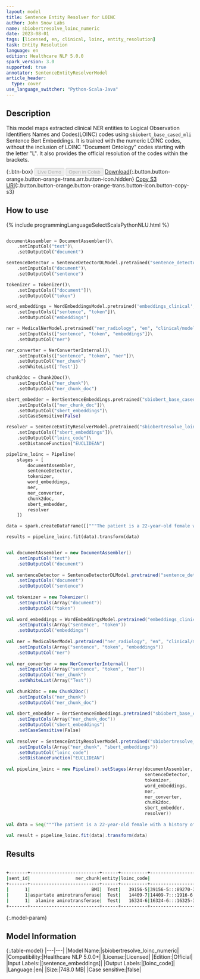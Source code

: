 ```yaml
---
layout: model
title: Sentence Entity Resolver for LOINC
author: John Snow Labs
name: sbiobertresolve_loinc_numeric
date: 2023-08-01
tags: [licensed, en, clinical, loinc, entity_resolution]
task: Entity Resolution
language: en
edition: Healthcare NLP 5.0.0
spark_version: 3.0
supported: true
annotator: SentenceEntityResolverModel
article_header:
  type: cover
use_language_switcher: "Python-Scala-Java"
---
```


## Description

This model maps extracted clinical NER entities to Logical Observation Identifiers Names and Codes(LOINC) codes using `sbiobert_base_cased_mli` Sentence Bert Embeddings. It is trained with the numeric LOINC codes, without the inclusion of LOINC "Document Ontology" codes starting with the letter "L". It also provides the official resolution of the codes within the brackets.

{:.btn-box}
<button class="button button-orange" disabled>Live Demo</button>
<button class="button button-orange" disabled>Open in Colab</button>
[Download](https://s3.amazonaws.com/auxdata.johnsnowlabs.com/clinical/models/sbiobertresolve_loinc_numeric_en_5.0.0_3.0_1690914815831.zip){:.button.button-orange.button-orange-trans.arr.button-icon.hidden}
[Copy S3 URI](s3://auxdata.johnsnowlabs.com/clinical/models/sbiobertresolve_loinc_numeric_en_5.0.0_3.0_1690914815831.zip){:.button.button-orange.button-orange-trans.button-icon.button-copy-s3}

## How to use



<div class="tabs-box" markdown="1">
{% include programmingLanguageSelectScalaPythonNLU.html %}
  
```python

documentAssembler = DocumentAssembler()\
    .setInputCol("text")\
    .setOutputCol("document")

sentenceDetector = SentenceDetectorDLModel.pretrained("sentence_detector_dl_healthcare","en","clinical/models")\
    .setInputCols("document")\
    .setOutputCol("sentence")

tokenizer = Tokenizer()\
    .setInputCols(["document"])\
    .setOutputCol("token")

word_embeddings = WordEmbeddingsModel.pretrained('embeddings_clinical','en', 'clinical/models')\
    .setInputCols(["sentence", "token"])\
    .setOutputCol("embeddings")

ner = MedicalNerModel.pretrained("ner_radiology", "en", "clinical/models")\
    .setInputCols(["sentence", "token", "embeddings"])\
    .setOutputCol("ner")

ner_converter = NerConverterInternal()\
    .setInputCols(["sentence", "token", "ner"])\
    .setOutputCol("ner_chunk")
    .setWhiteList(['Test'])

chunk2doc = Chunk2Doc()\
    .setInputCols("ner_chunk")\
    .setOutputCol("ner_chunk_doc")

sbert_embedder = BertSentenceEmbeddings.pretrained("sbiobert_base_cased_mli","en","clinical/models")\
    .setInputCols(["ner_chunk_doc"])\
    .setOutputCol("sbert_embeddings")\
    .setCaseSensitive(False)

resolver = SentenceEntityResolverModel.pretrained("sbiobertresolve_loinc_numeric","en", "clinical/models")\
    .setInputCols(["sbert_embeddings"])\
    .setOutputCol("loinc_code")\
    .setDistanceFunction("EUCLIDEAN")

pipeline_loinc = Pipeline(
    stages = [
        documentAssembler,
        sentenceDetector,
        tokenizer,
        word_embeddings,
        ner,
        ner_converter,
        chunk2doc,
        sbert_embedder,
        resolver
    ])

data = spark.createDataFrame([["""The patient is a 22-year-old female with a history of obesity. She has a Body mass index (BMI) of 33.5 kg/m2, aspartate aminotransferase 64, and alanine aminotransferase 126."""]]).toDF("text")

results = pipeline_loinc.fit(data).transform(data)

```
```scala

val documentAssembler = new DocumentAssembler()
    .setInputCol("text")
    .setOutputCol("document")
    
val sentenceDetector = SentenceDetectorDLModel.pretrained("sentence_detector_dl_healthcare","en","clinical/models")
    .setInputCols("document")
    .setOutputCol("sentence")
    
val tokenizer = new Tokenizer() 
    .setInputCols(Array("document"))
    .setOutputCol("token")
    
val word_embeddings = WordEmbeddingsModel.pretrained("embeddings_clinical","en", "clinical/models")
    .setInputCols(Array("sentence", "token"))
    .setOutputCol("embeddings")
    
val ner = MedicalNerModel.pretrained("ner_radiology", "en", "clinical/models") 
    .setInputCols(Array("sentence", "token", "embeddings")) 
    .setOutputCol("ner")
    
val ner_converter = new NerConverterInternal() 
    .setInputCols(Array("sentence", "token", "ner")) 
    .setOutputCol("ner_chunk")
    .setWhiteList(Array("Test"))
    
val chunk2doc = new Chunk2Doc() 
    .setInputCols("ner_chunk") 
    .setOutputCol("ner_chunk_doc")
    
val sbert_embedder = BertSentenceEmbeddings.pretrained("sbiobert_base_cased_mli", "en","clinical/models")
    .setInputCols(Array("ner_chunk_doc"))
    .setOutputCol("sbert_embeddings")
    .setCaseSensitive(False)
    
val resolver = SentenceEntityResolverModel.pretrained("sbiobertresolve_loinc_numeric", "en", "clinical/models") 
    .setInputCols(Array("ner_chunk", "sbert_embeddings")) 
    .setOutputCol("loinc_code")
    .setDistanceFunction("EUCLIDEAN")
    
val pipeline_loinc = new Pipeline().setStages(Array(documentAssembler, 
                                                    sentenceDetector,
                                                    tokenizer,
                                                    word_embeddings,
                                                    ner,
                                                    ner_converter,
                                                    chunk2doc,
                                                    sbert_embedder,
                                                    resolver))
                                                    
val data = Seq("""The patient is a 22-year-old female with a history of obesity. She has a Body mass index (BMI) of 33.5 kg/m2, aspartate aminotransferase 64, and alanine aminotransferase 126."""").toDF("text")

val result = pipeline_loinc.fit(data).transform(data)

```
</div>

## Results

```bash

+-------+--------------------------+------+----------+----------------------------------------------------------------------------------------------------+----------------------------------------------------------------------------------------------------+
|sent_id|                 ner_chunk|entity|loinc_code|                                                                                           all_codes|                                                                                         resolutions|
+-------+--------------------------+------+----------+----------------------------------------------------------------------------------------------------+----------------------------------------------------------------------------------------------------+
|      1|                       BMI|  Test|   39156-5|39156-5:::89270-3:::100847-3:::8277-6:::3140-1:::914-2:::37219-3:::11895-0:::30201-8:::3139-3:::2...|BMI [Body mass index]:::BMI Est [Body mass index]:::BldA [Gas & ammonia panel]:::BSA [Body surfac...|
|      1|aspartate aminotransferase|  Test|   14409-7|14409-7:::1916-6:::16324-6:::16325-3:::43822-6:::1919-0:::3082-5:::2325-9:::100739-2:::1918-2:::5...|Aspartate aminotransferase [Aspartate aminotransferase]:::Aspartate aminotransferase/Alanine amin...|
|      1|  alanine aminotransferase|  Test|   16324-6|16324-6:::16325-3:::1916-6:::14409-7:::59245-1:::25302-1:::100738-4:::1740-0:::1742-6:::43822-6::...|Alanine aminotransferase [Alanine aminotransferase]:::Alanine aminotransferase/Aspartate aminotra...|
+-------+--------------------------+------+----------+----------------------------------------------------------------------------------------------------+----------------------------------------------------------------------------------------------------+

```

{:.model-param}
## Model Information

{:.table-model}
|---|---|
|Model Name:|sbiobertresolve_loinc_numeric|
|Compatibility:|Healthcare NLP 5.0.0+|
|License:|Licensed|
|Edition:|Official|
|Input Labels:|[sentence_embeddings]|
|Output Labels:|[loinc_code]|
|Language:|en|
|Size:|748.0 MB|
|Case sensitive:|false|
